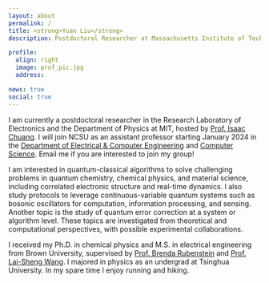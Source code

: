 ```yaml
---
layout: about
permalink: /
title: <strong>Yuan Liu</strong>
description: Postdoctoral Researcher at Massachusetts Institute of Technology

profile:
  align: right
  image: prof_pic.jpg
  address: 

news: true
social: true
---
```


I am currently a postdoctoral researcher in the Research Laboratory of Electronics and the Department of Physics at MIT, hosted by [Prof. Isaac Chuang](https://web.mit.edu/~cua/www/quanta/). I will join NCSU as an assistant professor starting January 2024 in the [Department of Electrical & Computer Engineering](https://ece.ncsu.edu) and [Computer Science](https://www.csc.ncsu.edu). Email me if you are interested to join my group!

I am interested in quantum-classical algorithms to solve challenging problems in quantum chemistry, chemical physics, and material science, including correlated electronic structure and real-time dynamics. I also study protocols to leverage continuous-variable quantum systems such as bosonic oscillators for computation, information processing, and sensing. Another topic is the study of quantum error correction at a system or algorithm level. These topics are investigated from theoretical and computational perspectives, with possible experimental collaborations.

I received my Ph.D. in chemical physics and M.S. in electrical engineering from Brown University, supervised by [Prof. Brenda Rubenstein](https://rubenstein.group) and [Prof. Lai-Sheng Wang](https://sites.brown.edu/lswang/). I majored in physics as an undergrad at Tsinghua University. In my spare time I enjoy running and hiking.

